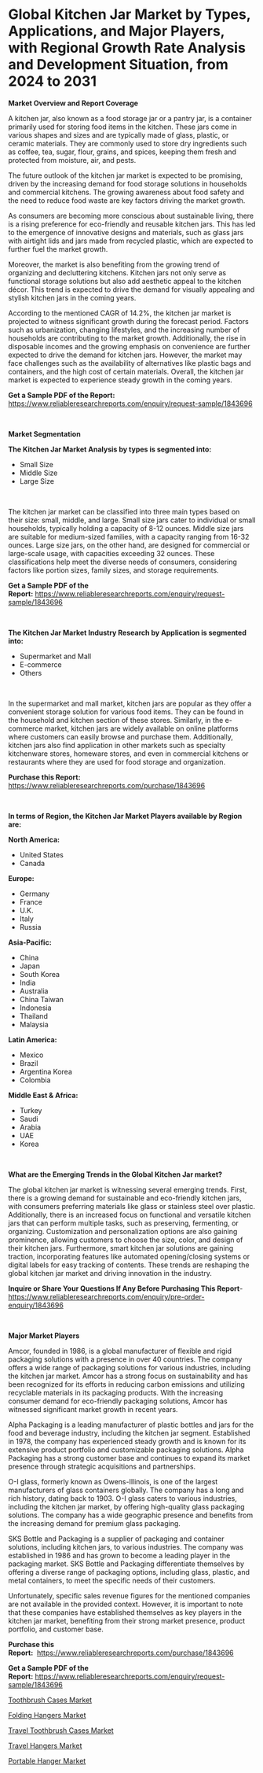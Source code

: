 <p><h1>Global Kitchen Jar Market by Types, Applications, and Major Players, with Regional Growth Rate Analysis and Development Situation, from 2024 to 2031</h1></p><p><strong>Market Overview and Report Coverage</strong></p>
<p><p>A kitchen jar, also known as a food storage jar or a pantry jar, is a container primarily used for storing food items in the kitchen. These jars come in various shapes and sizes and are typically made of glass, plastic, or ceramic materials. They are commonly used to store dry ingredients such as coffee, tea, sugar, flour, grains, and spices, keeping them fresh and protected from moisture, air, and pests.</p><p>The future outlook of the kitchen jar market is expected to be promising, driven by the increasing demand for food storage solutions in households and commercial kitchens. The growing awareness about food safety and the need to reduce food waste are key factors driving the market growth.</p><p>As consumers are becoming more conscious about sustainable living, there is a rising preference for eco-friendly and reusable kitchen jars. This has led to the emergence of innovative designs and materials, such as glass jars with airtight lids and jars made from recycled plastic, which are expected to further fuel the market growth.</p><p>Moreover, the market is also benefiting from the growing trend of organizing and decluttering kitchens. Kitchen jars not only serve as functional storage solutions but also add aesthetic appeal to the kitchen décor. This trend is expected to drive the demand for visually appealing and stylish kitchen jars in the coming years.</p><p>According to the mentioned CAGR of 14.2%, the kitchen jar market is projected to witness significant growth during the forecast period. Factors such as urbanization, changing lifestyles, and the increasing number of households are contributing to the market growth. Additionally, the rise in disposable incomes and the growing emphasis on convenience are further expected to drive the demand for kitchen jars. However, the market may face challenges such as the availability of alternatives like plastic bags and containers, and the high cost of certain materials. Overall, the kitchen jar market is expected to experience steady growth in the coming years.</p></p>
<p><strong>Get a Sample PDF of the Report:</strong> <a href="https://www.reliableresearchreports.com/enquiry/request-sample/1843696">https://www.reliableresearchreports.com/enquiry/request-sample/1843696</a></p>
<p>&nbsp;</p>
<p><strong>Market Segmentation</strong></p>
<p><strong>The Kitchen Jar Market Analysis by types is segmented into:</strong></p>
<p><ul><li>Small Size</li><li>Middle Size</li><li>Large Size</li></ul></p>
<p>&nbsp;</p>
<p><p>The kitchen jar market can be classified into three main types based on their size: small, middle, and large. Small size jars cater to individual or small households, typically holding a capacity of 8-12 ounces. Middle size jars are suitable for medium-sized families, with a capacity ranging from 16-32 ounces. Large size jars, on the other hand, are designed for commercial or large-scale usage, with capacities exceeding 32 ounces. These classifications help meet the diverse needs of consumers, considering factors like portion sizes, family sizes, and storage requirements.</p></p>
<p><strong>Get a Sample PDF of the Report:</strong>&nbsp;<a href="https://www.reliableresearchreports.com/enquiry/request-sample/1843696">https://www.reliableresearchreports.com/enquiry/request-sample/1843696</a></p>
<p>&nbsp;</p>
<p><strong>The Kitchen Jar Market Industry Research by Application is segmented into:</strong></p>
<p><ul><li>Supermarket and Mall</li><li>E-commerce</li><li>Others</li></ul></p>
<p>&nbsp;</p>
<p><p>In the supermarket and mall market, kitchen jars are popular as they offer a convenient storage solution for various food items. They can be found in the household and kitchen section of these stores. Similarly, in the e-commerce market, kitchen jars are widely available on online platforms where customers can easily browse and purchase them. Additionally, kitchen jars also find application in other markets such as specialty kitchenware stores, homeware stores, and even in commercial kitchens or restaurants where they are used for food storage and organization.</p></p>
<p><strong>Purchase this Report:</strong>&nbsp; <a href="https://www.reliableresearchreports.com/purchase/1843696">https://www.reliableresearchreports.com/purchase/1843696</a></p>
<p>&nbsp;</p>
<p><strong>In terms of Region, the Kitchen Jar Market Players available by Region are:</strong></p>
<p>
    <p> <strong> North America: </strong>
        <ul>
            <li>United States</li>
            <li>Canada</li>
        </ul>
        </p> 
    <p> <strong> Europe: </strong>
        <ul>
            <li>Germany</li>
            <li>France</li>
            <li>U.K.</li>
            <li>Italy</li>
            <li>Russia</li>
        </ul>
        </p> 
    <p> <strong> Asia-Pacific: </strong>
        <ul>
            <li>China</li>
            <li>Japan</li>
            <li>South Korea</li>
            <li>India</li>
            <li>Australia</li>
            <li>China Taiwan</li>
            <li>Indonesia</li>
            <li>Thailand</li>
            <li>Malaysia</li>
        </ul>
        </p> 
    <p> <strong> Latin America: </strong>
        <ul>
            <li>Mexico</li>
            <li>Brazil</li>
            <li>Argentina Korea</li>
            <li>Colombia</li>
        </ul>
        </p> 
    <p> <strong> Middle East & Africa: </strong>
        <ul>
            <li>Turkey</li>
            <li>Saudi</li>
            <li>Arabia</li>
            <li>UAE</li>
            <li>Korea</li>
        </ul>
    </p>
    </p>
<p>&nbsp;</p>
<p><strong>What are the Emerging Trends in the Global Kitchen Jar market?</strong></p>
<p><p>The global kitchen jar market is witnessing several emerging trends. First, there is a growing demand for sustainable and eco-friendly kitchen jars, with consumers preferring materials like glass or stainless steel over plastic. Additionally, there is an increased focus on functional and versatile kitchen jars that can perform multiple tasks, such as preserving, fermenting, or organizing. Customization and personalization options are also gaining prominence, allowing customers to choose the size, color, and design of their kitchen jars. Furthermore, smart kitchen jar solutions are gaining traction, incorporating features like automated opening/closing systems or digital labels for easy tracking of contents. These trends are reshaping the global kitchen jar market and driving innovation in the industry.</p></p>
<p><strong>Inquire or Share Your Questions If Any Before Purchasing This Report</strong>- <a href="https://www.reliableresearchreports.com/enquiry/pre-order-enquiry/1843696">https://www.reliableresearchreports.com/enquiry/pre-order-enquiry/1843696</a></p>
<p>&nbsp;</p>
<p><strong>Major Market Players</strong></p>
<p><p>Amcor, founded in 1986, is a global manufacturer of flexible and rigid packaging solutions with a presence in over 40 countries. The company offers a wide range of packaging solutions for various industries, including the kitchen jar market. Amcor has a strong focus on sustainability and has been recognized for its efforts in reducing carbon emissions and utilizing recyclable materials in its packaging products. With the increasing consumer demand for eco-friendly packaging solutions, Amcor has witnessed significant market growth in recent years.</p><p>Alpha Packaging is a leading manufacturer of plastic bottles and jars for the food and beverage industry, including the kitchen jar segment. Established in 1978, the company has experienced steady growth and is known for its extensive product portfolio and customizable packaging solutions. Alpha Packaging has a strong customer base and continues to expand its market presence through strategic acquisitions and partnerships.</p><p>O-I glass, formerly known as Owens-Illinois, is one of the largest manufacturers of glass containers globally. The company has a long and rich history, dating back to 1903. O-I glass caters to various industries, including the kitchen jar market, by offering high-quality glass packaging solutions. The company has a wide geographic presence and benefits from the increasing demand for premium glass packaging.</p><p>SKS Bottle and Packaging is a supplier of packaging and container solutions, including kitchen jars, to various industries. The company was established in 1986 and has grown to become a leading player in the packaging market. SKS Bottle and Packaging differentiate themselves by offering a diverse range of packaging options, including glass, plastic, and metal containers, to meet the specific needs of their customers.</p><p>Unfortunately, specific sales revenue figures for the mentioned companies are not available in the provided context. However, it is important to note that these companies have established themselves as key players in the kitchen jar market, benefiting from their strong market presence, product portfolio, and customer base.</p></p>
<p><strong>Purchase this Report:</strong>&nbsp;&nbsp;<a href="https://www.reliableresearchreports.com/purchase/1843696">https://www.reliableresearchreports.com/purchase/1843696</a></p>
<p></p>
<p><strong>Get a Sample PDF of the Report:</strong>&nbsp;<a href="https://www.reliableresearchreports.com/enquiry/request-sample/1843696">https://www.reliableresearchreports.com/enquiry/request-sample/1843696</a></p>
<p><p><a href="https://github.com/zebdakicsin/Market-Research-Report-List-2/blob/main/toothbrush-cases-market.md">Toothbrush Cases Market</a></p><p><a href="https://github.com/merzlyukov93/Market-Research-Report-List-2/blob/main/folding-hangers-market.md">Folding Hangers Market</a></p><p><a href="https://github.com/Krish2023na/Market-Research-Report-List-2/blob/main/travel-toothbrush-cases-market.md">Travel Toothbrush Cases Market</a></p><p><a href="https://github.com/sofyaavrova/Market-Research-Report-List-2/blob/main/travel-hangers-market.md">Travel Hangers Market</a></p><p><a href="https://github.com/kholmovskayalyudmila/Market-Research-Report-List-2/blob/main/portable-hanger-market.md">Portable Hanger Market</a></p></p>